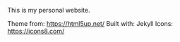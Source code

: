 This is my personal website.

Theme from: https://html5up.net/
Built with: Jekyll
Icons: https://icons8.com/
